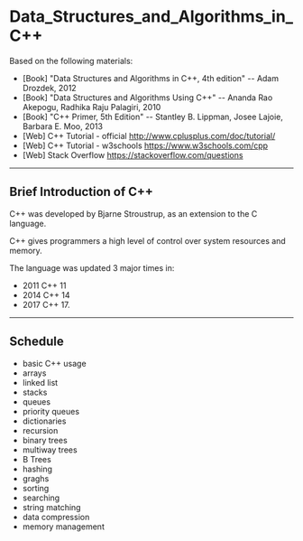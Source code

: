 # Data_Structures_and_Algorithms_in_C++
Based on the following materials:  
+ [Book] "Data Structures and Algorithms in C++, 4th edition"  -- Adam Drozdek, 2012  
+ [Book] "Data Structures and Algorithms Using C++"  -- Ananda Rao Akepogu, Radhika Raju Palagiri, 2010  
+ [Book] "C++ Primer, 5th Edition"  -- Stantley B. Lippman, Josee Lajoie, Barbara E. Moo, 2013  
+ [Web] C++ Tutorial - official  http://www.cplusplus.com/doc/tutorial/
+ [Web] C++ Tutorial - w3schools https://www.w3schools.com/cpp  
+ [Web] Stack Overflow https://stackoverflow.com/questions

---
## Brief Introduction of C++
C++ was developed by Bjarne Stroustrup, as an extension to the C language.  

C++ gives programmers a high level of control over system resources and memory.  

The language was updated 3 major times in:
+ 2011 C++ 11
+ 2014 C++ 14
+ 2017 C++ 17.

---
## Schedule  

+ basic C++ usage
+ arrays
+ linked list
+ stacks
+ queues
+ priority queues
+ dictionaries
+ recursion
+ binary trees
+ multiway trees
+ B Trees
+ hashing
+ graghs
+ sorting
+ searching
+ string matching
+ data compression
+ memory management

